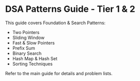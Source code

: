 # DSA Patterns Guide - Tier 1 & 2

This guide covers Foundation & Search Patterns:
- Two Pointers
- Sliding Window
- Fast & Slow Pointers
- Prefix Sum
- Binary Search
- Hash Map & Hash Set
- Sorting Techniques

Refer to the main guide for details and problem lists.

